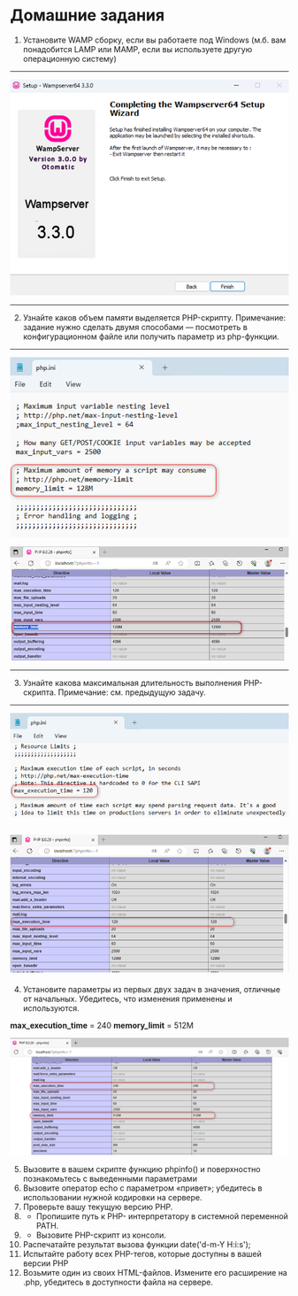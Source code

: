 # Домашние задания
1. Установите WAMP сборку, если вы работаете под Windows (м.б. вам
   понадобится LAMP или MAMP, если вы используете другую операционную
   систему)
---
   ![WAMP install](./img/homework1/01.png)

---
2. Узнайте каков объем памяти выделяется PHP-скрипту. Примечание: задание
   нужно сделать двумя способами — посмотреть в конфигурационном файле или
   получить параметр из php-функции.

---

   ![WAMP install](./img/homework1/02.png)

   ![WAMP install](./img/homework1/03.png)

---

3. Узнайте какова максимальная длительность выполнения PHP-скрипта.
   Примечание: см. предыдущую задачу.

---
   ![WAMP install](./img/homework1/04.png)
   
   ![WAMP install](./img/homework1/05.png)
---

4. Установите параметры из первых двух задач в значения, отличные от
   начальных. Убедитесь, что изменения применены и используются.

**max_execution_time** = 240
**memory_limit** = 512M

   ![WAMP install](./img/homework1/06.png)

5. Вызовите в вашем скрипте функцию phpinfo() и поверхностно познакомьтесь с
   выведенными параметрами
6. Вызовите оператор echo с параметром «привет»; убедитесь в использовании
   нужной кодировки на сервере.
7. Проверьте вашу текущую версию PHP.
8. * Пропишите путь к PHP- интерпретатору в системной переменной PATH.
9. * Вызовите PHP-скрипт из консоли.
10. Распечатайте результат вызова функции date('d-m-Y H:i:s');
11. Испытайте работу всех PHP-тегов, которые доступны в вашей версии PHP
12. Возьмите один из своих HTML-файлов. Измените его расширение на .php,
    убедитесь в доступности файла на сервере.